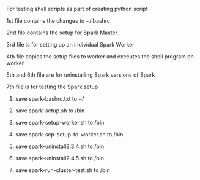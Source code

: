 
For testing shell scripts as part of creating python script

1st file contains the changes to ~/.bashrc

2nd file contains the setup for Spark Master

3rd file is for setting up an individual Spark Worker

4th file copies the setup files to worker and executes the shell program on
 worker
 
 5th and 6th file are for uninstalling Spark versions of Spark
 
 7th file is for testing the Spark setup

1) save spark-bashrc.txt to ~/

2) save spark-setup.sh to /bin 

3) save spark-setup-worker.sh to /bin

4) save spark-scp-setup-to-worker.sh to /bin

5) save spark-uninstall2.3.4.sh to /bin

6) save spark-uninstall2.4.5.sh to /bin

7) save spark-run-cluster-test.sh to /bin
